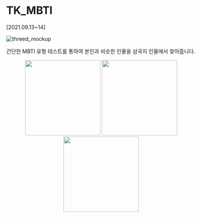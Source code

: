 # TK_MBTI
[2021.09.13~14] 


![threed_mockup](https://user-images.githubusercontent.com/55087027/140475941-1f21bfe2-83d2-4583-9631-de983120c03e.png)


간단한 MBTI 유형 테스트를 통하여 본인과 비슷한 인물을 삼국지 인물에서 찾아줍니다.

<p align = " center " >
<img src = "https://user-images.githubusercontent.com/55087027/138050184-3dc87625-c665-4781-a60e-08808cff0cc3.png" width="200"/>
<img src = "https://user-images.githubusercontent.com/55087027/138050255-538b20d4-646b-4f3b-84ad-f6ab930d81f4.png" width="200"/>
<img src = "https://user-images.githubusercontent.com/55087027/138050312-d3cd59b8-fb7d-41c4-bf77-57f0dff847a2.png" width="200"/>
</p>
